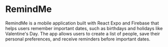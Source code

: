 # RemindMe
RemindMe is a mobile application built with React Expo and Firebase that helps users remember important dates, such as birthdays and holidays like Valentine's Day. The app allows users to create a list of people, save their personal preferences, and receive reminders before important dates.
